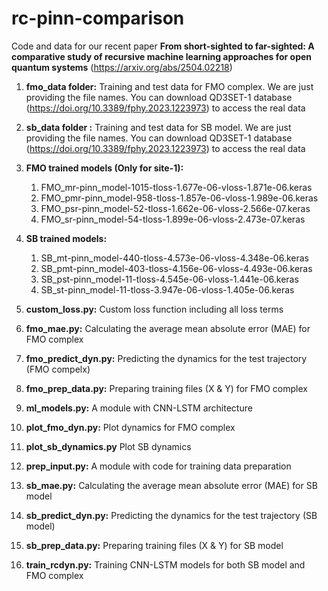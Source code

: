 # rc-pinn-comparison
Code and data for our recent paper **From short-sighted to far-sighted: A comparative study of recursive machine learning approaches for open quantum systems** (https://arxiv.org/abs/2504.02218)

1. **fmo_data folder:** Training and test data for FMO complex. We are just providing the file names. You can download QD3SET-1 database (https://doi.org/10.3389/fphy.2023.1223973) to access the real data 


2. **sb_data folder :** Training and test data for SB model. We are just providing the file names. You can download QD3SET-1 database (https://doi.org/10.3389/fphy.2023.1223973) to access the real data 


3. **FMO trained models (Only for site-1):** 

    1. FMO_mr-pinn_model-1015-tloss-1.677e-06-vloss-1.871e-06.keras
    2. FMO_pmr-pinn_model-958-tloss-1.857e-06-vloss-1.989e-06.keras
    3. FMO_psr-pinn_model-52-tloss-1.662e-06-vloss-2.566e-07.keras
    4. FMO_sr-pinn_model-54-tloss-1.899e-06-vloss-2.473e-07.keras

4. **SB trained models:**
    
    1. SB_mt-pinn_model-440-tloss-4.573e-06-vloss-4.348e-06.keras
    2. SB_pmt-pinn_model-403-tloss-4.156e-06-vloss-4.493e-06.keras
    3. SB_pst-pinn_model-11-tloss-4.545e-06-vloss-1.441e-06.keras
    4. SB_st-pinn_model-11-tloss-3.947e-06-vloss-1.405e-06.keras


5. **custom_loss.py:** Custom loss function including all loss terms

6. **fmo_mae.py:** Calculating the average mean absolute error (MAE) for FMO complex


7. **fmo_predict_dyn.py:** Predicting the dynamics for the test trajectory (FMO compelx)


8. **fmo_prep_data.py:** Preparing training files (X & Y) for FMO complex


9. **ml_models.py:** A module with CNN-LSTM architecture


10. **plot_fmo_dyn.py:** Plot dynamics for FMO complex


11. **plot_sb_dynamics.py** Plot SB dynamics


12. **prep_input.py:** A module with code for training data preparation 

13. **sb_mae.py:** Calculating the average mean absolute error (MAE) for SB model

14. **sb_predict_dyn.py:** Predicting the dynamics for the test trajectory (SB model)

15. **sb_prep_data.py:** Preparing training files (X & Y) for SB model

16. **train_rcdyn.py:**  Training CNN-LSTM models for both SB model and FMO complex
